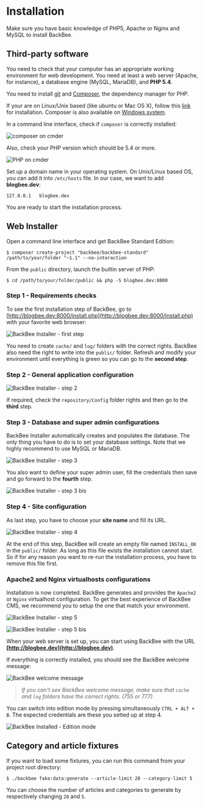# Installation

Make sure you have basic knowledge of PHP5, Apache or Nginx and MySQL to install BackBee.

## Third-party software

You need to check that your computer has an appropriate working environment for web development. You need at least a web server (Apache, for instance), a database engine (MySQL, MariaDB), and **PHP 5.4**.

You need to install [git](http://git-scm.com/) and [Composer](https://getcomposer.org/), the dependency manager for PHP.

If your are on Linux/Unix based (like ubuntu or Mac OS X), follow this [link](https://getcomposer.org/doc/00-intro.md#globally) for installation. Composer is also available on [Windows system](https://getcomposer.org/doc/00-intro.md#installation-windows).

In a command line interface, check if `composer` is correctly installed:

![composer on cmder](http://i.imgur.com/xDZi6Sc.png "composer")

Also, check your PHP version which should be 5.4 or more.

![PHP on cmder](http://i.imgur.com/DkgQJz2.png "PHP")


Set up a domain name in your operating system.
On Unix/Linux based OS, you can add it into `/etc/hosts` file. In our case, we want to add **blogbee.dev**:

    127.0.0.1   blogbee.dev

You are ready to start the installation process.

## Web Installer

Open a command line interface and get BackBee Standard Edition:

    $ composer create-project "backbee/backbee-standard" /path/to/your/folder "~1.1" --no-interaction

From the `public` directory, launch the builtin server of PHP:

    $ cd /path/to/your/folder/public && php -S blogbee.dev:8000

### Step 1 - Requirements checks

To see the first installation step of BackBee, go to [http://blogbee.dev:8000/install.php](http://blogbee.dev:8000/install.php) with your favorite web browser:

![BackBee Installer - first step](http://i.imgur.com/saok4nc.png "BackBee Installer - first step")

You need to create `cache/` and `log/` folders with the correct rights. BackBee also need the right to write into the `public/` folder. Refresh and modify your environment until everything is green so you can go to the **second step**.

### Step 2 - General application configuration

![BackBee Installer - step 2](http://i.imgur.com/pvaDJIH.png "BackBee Installer - step 2")

If required, check the `repository/Config` folder rights and then go to the **third** step.

### Step 3 - Database and super admin configurations

BackBee Installer automatically creates and populates the database. The only thing you have to do is to set your database settings. Note that we highly recommend to use MySQL or MariaDB.

![BackBee Installer - step 3](http://i.imgur.com/f6ejuwI.png "BackBee Installer - step 3")

You also want to define your super admin user, fill the credentials then save and go forward to the **fourth** step.

![BackBee Installer - step 3 bis](http://i.imgur.com/ZENfnSS.png "BackBee Installer - step 3 bis")

### Step 4 - Site configuration

As last step, you have to choose your **site name** and fill its URL.

![BackBee Installer - step 4](http://i.imgur.com/fSlenGX.png "BackBee Installer - step 4")

At the end of this step, BackBee will create an empty file named `INSTALL_OK` in the `public/` folder. As long as this file exists the installation cannot start. So if for any reason you want to re-run the installation process, you have to remove this file first.

### Apache2 and Nginx virtualhosts configurations

Installation is now completed. BackBee generates and provides the `Apache2` or `Nginx` virtualhost configuration. To get the best experience of BackBee CMS, we recommend you to setup the one that match your environment.

![BackBee Installer - step 5](http://i.imgur.com/T13tVjT.png "BackBee Installer - step 5")

![BackBee Installer - step 5 bis](http://i.imgur.com/ePKuLX5.png "BackBee Installer - step 5 bis")

When your web server is set up, you can start using BackBee with the URL **[http://blogbee.dev](http://blogbee.dev)**.

If everything is correctly installed, you should see the BackBee welcome message:

![BackBee welcome message](http://i.imgur.com/LIKWK1D.png "BackBee welcome message")

> *If you can't see BackBee welcome message, make sure that `cache` and `log` folders have the correct rights. (755 or 777)*

You can switch into edition mode by pressing simultaneously `CTRL + ALT + B`. The expected credentials are these you setted up at step 4.

![BackBee Installed - Edition mode](http://i.imgur.com/8kxLbfx.png "BackBee Installed - Edition mode")

## Category and article fixtures

If you want to load some fixtures, you can run this command from your project root directory:

    $ ./backbee fake:data:generate --article-limit 20 --category-limit 5

You can choose the number of articles and categories to generate by respectively changing `20` and `5`.
